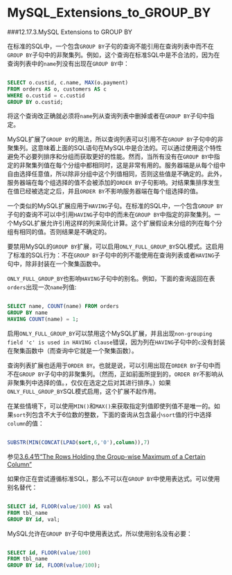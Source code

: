 # MySQL_Extensions_to_GROUP_BY

###12.17.3.MySQL Extensions to GROUP BY

在标准的SQL中，一个包含`GROUP BY`子句的查询不能引用在查询列表中而不在`GROUP BY`子句中的非聚集列。例如，这个查询在标准SQL中是不合法的，因为在查询列表中的`name`列没有出现在`GROUP BY`中：

```sql

SELECT o.custid, c.name, MAX(o.payment)
FROM orders AS o, customers AS c
WHERE o.custid = c.custid
GROUP BY o.custid;

```

将这个查询改正确就必须将`name`列从查询列表中删掉或者在`GROUP BY`子句中指定。

MySQL扩展了`GROUP BY`的用法，所以查询列表可以引用不在`GROUP BY`子句中的非聚集列。这意味着上面的SQL语句在MySQL中是合法的。可以通过使用这个特性避免不必要列排序和分组而获取更好的性能。然而，当所有没有在`GROUP BY`中指定的非聚集列值在每个分组中都相同时，这是非常有用的。服务器端是从每个组中自由选择任意值，所以除非分组中这个列值相同，否则这些值是不确定的。此外，服务器端在每个组选择的值不会被添加的`ORDER BY`子句影响。对结果集排序发生在值已经被选定之后，并且`ORDER BY`不影响服务器端在每个组选择的值。

一个类似的MySQL扩展应用于`HAVING`子句。在标准的SQL中，一个包含`GROUP BY`子句的查询不可以中引用`HAVING`子句中的而未在`GROUP BY`中指定的非聚集列。一个MySQL扩展允许引用这样的列来简化计算。这个扩展假设未分组的列在每个分组有相同的值。否则结果是不确定的。

要禁用MySQL的`GROUP BY`扩展，可以启用`ONLY_FULL_GROUP_BY`SQL模式。这启用了标准的SQL行为：不在`GROUP BY`子句中的列不能使用在查询列表或者`HAVING`子句中，除非封装在一个聚集函数中。

`ONLY_FULL_GROUP_BY`也影响`HAVING`子句中的别名。例如，下面的查询返回在表`orders`出现一次`name`列值:

```sql

SELECT name, COUNT(name) FROM orders
GROUP BY name
HAVING COUNT(name) = 1;

```

启用`ONLY_FULL_GROUP_BY`可以禁用这个MySQL扩展，并且出现`non-grouping field
'c' is used in HAVING clause`错误，因为列在`HAVING`子句中的`c`没有封装在聚集函数中（而查询中它就是一个聚集函数）。

查询列表扩展也适用于`ORDER BY`。也就是说，可以引用出现在`ORDER BY`子句中而不在`GROUP BY`子句中的非聚集列。（然而，正如前面所提到的，`ORDER BY`不影响从非聚集列中选择的值。，仅仅在选定之后对其进行排序。）如果`ONLY_FULL_GROUP_BY`SQL模式启用，这个扩展不起作用。

在某些情境下，可以使用`MIN()`和`MAX()`来获取指定列值即使列值不是唯一的。如果`sort`列包含不大于6位数的整数，下面的查询从包含最小`sort`值的行中选择`column`的值：

```sql

SUBSTR(MIN(CONCAT(LPAD(sort,6,'0'),column)),7)

```

参见[3.6.4节“The Rows Holding the Group-wise Maximum of a Certain Column”][3-6-4-TRHGMC]

如果你正在尝试遵循标准SQL，那么不可以在`GROUP BY`中使用表达式。可以使用别名替代：

```sql

SELECT id, FLOOR(value/100) AS val
FROM tbl_name
GROUP BY id, val;

```

MySQL允许在`GROUP BY`子句中使用表达式，所以使用别名没有必要：

```sql

SELECT id, FLOOR(value/100)
FROM tbl_name
GROUP BY id, FLOOR(value/100);

```


[3-6-4-TRHGMC]:../Chapter_3/03.06.04_The_Rows_Holding_the_Group-wise_Maximum_of_a_Certain_Column.md